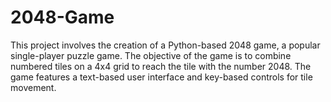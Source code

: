 # 2048-Game
This project involves the creation of a Python-based 2048 game, a popular single-player puzzle game. The objective of the game is to combine numbered tiles on a 4x4 grid to reach the tile with the number 2048. The game features a text-based user interface and key-based controls for tile movement.
